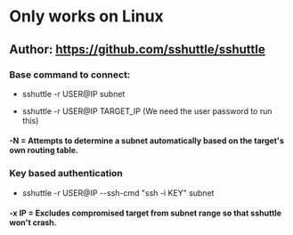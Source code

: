 # Only works on Linux

## Author: https://github.com/sshuttle/sshuttle

### Base command to connect:

 - sshuttle -r USER@IP subnet

 - sshuttle -r USER@IP TARGET_IP (We need the user password to run this)

#### -N = Attempts to determine a subnet automatically based on the target's own routing table.

### Key based authentication

 - sshuttle -r USER@IP --ssh-cmd "ssh -i KEY" subnet

#### -x IP = Excludes compromised target from subnet range so that sshuttle won't crash.

